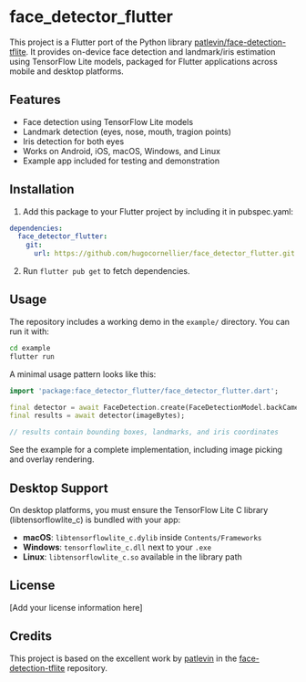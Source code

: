 # face_detector_flutter

This project is a Flutter port of the Python library [patlevin/face-detection-tflite](https://github.com/patlevin/face-detection-tflite). It provides on-device face detection and landmark/iris estimation using TensorFlow Lite models, packaged for Flutter applications across mobile and desktop platforms.

## Features

- Face detection using TensorFlow Lite models
- Landmark detection (eyes, nose, mouth, tragion points)
- Iris detection for both eyes
- Works on Android, iOS, macOS, Windows, and Linux
- Example app included for testing and demonstration

## Installation

1. Add this package to your Flutter project by including it in pubspec.yaml:

```yaml
dependencies:
  face_detector_flutter:
    git:
      url: https://github.com/hugocornellier/face_detector_flutter.git
```

2. Run `flutter pub get` to fetch dependencies.

## Usage

The repository includes a working demo in the `example/` directory. You can run it with:

```bash
cd example
flutter run
```

A minimal usage pattern looks like this:

```dart
import 'package:face_detector_flutter/face_detector_flutter.dart';

final detector = await FaceDetection.create(FaceDetectionModel.backCamera);
final results = await detector(imageBytes);

// results contain bounding boxes, landmarks, and iris coordinates
```

See the example for a complete implementation, including image picking and overlay rendering.

## Desktop Support

On desktop platforms, you must ensure the TensorFlow Lite C library (libtensorflowlite_c) is bundled with your app:

- **macOS**: `libtensorflowlite_c.dylib` inside `Contents/Frameworks`
- **Windows**: `tensorflowlite_c.dll` next to your `.exe`
- **Linux**: `libtensorflowlite_c.so` available in the library path

## License

[Add your license information here]

## Credits

This project is based on the excellent work by [patlevin](https://github.com/patlevin) in the [face-detection-tflite](https://github.com/patlevin/face-detection-tflite) repository.
